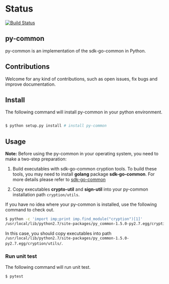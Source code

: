 # Status

[![Build Status](https://travis-ci.org/arxanchain/py-common.svg?branch=master)](https://travis-ci.org/arxanchain/py-common)

## py-common

py-common is an implementation of the sdk-go-common in Python.

## Contributions

Welcome for any kind of contributions, such as open issues, fix bugs and improve documentation.

## Install

The following command will install py-common in your python environment.

```sh

$ python setup.py install # install py-common
```

## Usage

**Note:** Before using the py-common in your operating system, you need to make a two-step preparation:

1. Build executables with sdk-go-common cryption tools. To build these tools, you may need to install **golang** package **sdk-go-common**. For more details please refer to [sdk-go-common](https://github.com/arxanchain/sdk-go-common/tree/master/crypto/tools/README.md)

2. Copy executables **crypto-util** and **sign-util** into your py-common installation path `cryption/utils`.

If you have no idea where your py-common is installed, use the following command to check out.

```sh
$ python -c 'import imp;print imp.find_module("cryption")[1]'
/usr/local/lib/python2.7/site-packages/py_common-1.5.0-py2.7.egg/cryption
```

In this case, you should copy executables into path `/usr/local/lib/python2.7/site-packages/py_common-1.5.0-py2.7.egg/cryption/utils/`.

### Run unit test

The following command will run unit test.

```sh
$ pytest
```

